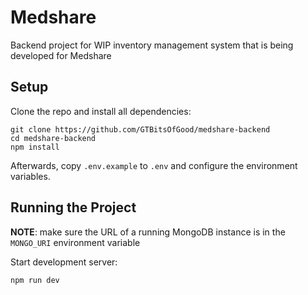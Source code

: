 # Medshare

Backend project for WIP inventory management system that is being developed for Medshare

## Setup

Clone the repo and install all dependencies:

```
git clone https://github.com/GTBitsOfGood/medshare-backend
cd medshare-backend
npm install
```

Afterwards, copy `.env.example` to `.env` and configure the environment variables.

## Running the Project

**NOTE**: make sure the URL of a running MongoDB instance is in the `MONGO_URI` environment variable

Start development server:

```
npm run dev
```
